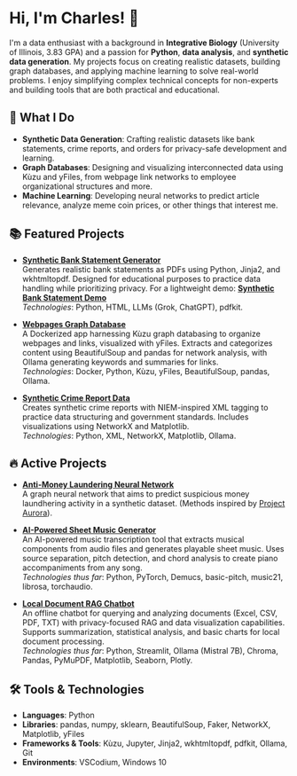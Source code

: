 # Hi, I'm Charles! 👋

I'm a data enthusiast with a background in **Integrative Biology** (University of Illinois, 3.83 GPA) and a passion for **Python**, **data analysis**, and **synthetic data generation**. My projects focus on creating realistic datasets, building graph databases, and applying machine learning to solve real-world problems. I enjoy simplifying complex technical concepts for non-experts and building tools that are both practical and educational.

## 🚀 What I Do
- **Synthetic Data Generation**: Crafting realistic datasets like bank statements, crime reports, and orders for privacy-safe development and learning.
- **Graph Databases**: Designing and visualizing interconnected data using Kùzu and yFiles, from webpage link networks to employee organizational structures and more.
- **Machine Learning**: Developing neural networks to predict article relevance, analyze meme coin prices, or other things that interest me.

## 📚 Featured Projects
- **[Synthetic Bank Statement Generator](https://github.com/ch4444rlie/SyntheticBank)**  
  Generates realistic bank statements as PDFs using Python, Jinja2, and wkhtmltopdf. Designed for educational purposes to practice data handling while prioritizing privacy.
  For a lightweight demo: [**Synthetic Bank Statement Demo**](https://synthetic-newoooooaooooaoooa.streamlit.app/)  
  *Technologies*: Python, HTML, LLMs (Grok, ChatGPT), pdfkit.

- **[Webpages Graph Database](https://github.com/ch4444rlie/WebpagesGraphDatabase)**  
  A Dockerized app harnessing Kùzu graph databasing to organize webpages and links, visualized with yFiles. Extracts and categorizes content using BeautifulSoup and pandas for network analysis, with Ollama generating keywords and summaries for links.
<br>*Technologies*: Docker, Python, Kùzu, yFiles, BeautifulSoup, pandas, Ollama.



- **[Synthetic Crime Report Data](https://github.com/ch4444rlie/SyntheticCrimeReport)**  
  Creates synthetic crime reports with NIEM-inspired XML tagging to practice data structuring and government standards. Includes visualizations using NetworkX and Matplotlib.  
  *Technologies*: Python, XML, NetworkX, Matplotlib, Ollama.

## 🔥 Active Projects
- **[Anti-Money Laundering Neural Network](https://github.com/ch4444rlie/MoneyLaundering)**  
  A graph neural network that aims to predict suspicious money laundhering activity in a synthetic dataset.
  (Methods inspired by [Project Aurora](https://github.com/ch4444rlie/MoneyLaundering/blob/master/aml-pa.pdf)).
  
- **[AI-Powered Sheet Music Generator](https://github.com/ch4444rlie/Aiccompanist)**  
  An AI-powered music transcription tool that extracts musical components from audio files and generates playable sheet music. Uses source separation, pitch detection, and chord analysis to create piano accompaniments from any song.<br>
  *Technologies thus far*: Python, PyTorch, Demucs, basic-pitch, music21, librosa, torchaudio.

- **[Local Document RAG Chatbot](https://github.com/ch4444rlie/localchatbot)**  
  An offline chatbot for querying and analyzing documents (Excel, CSV, PDF, TXT) with privacy-focused RAG and data visualization capabilities. Supports summarization, statistical analysis, and basic charts for local document processing.  
  *Technologies thus far*: Python, Streamlit, Ollama (Mistral 7B), Chroma, Pandas, PyMuPDF, Matplotlib, Seaborn, Plotly.

## 🛠️ Tools & Technologies
- **Languages**: Python
- **Libraries**: pandas, numpy, sklearn, BeautifulSoup, Faker, NetworkX, Matplotlib, yFiles
- **Frameworks & Tools**: Kùzu, Jupyter, Jinja2, wkhtmltopdf, pdfkit, Ollama, Git
- **Environments**: VSCodium, Windows 10

